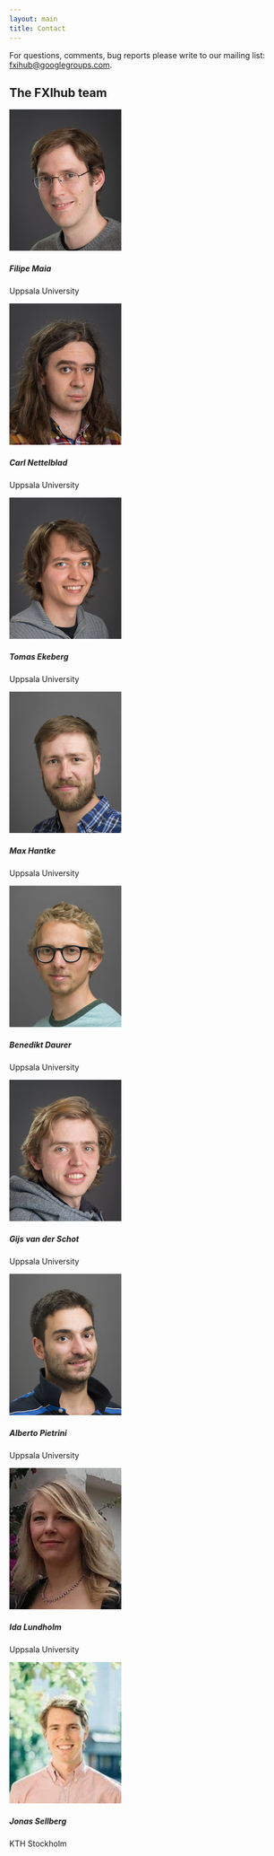 ```yaml
---
layout: main
title: Contact
---
```


For questions, comments, bug reports please write to our mailing list: [fxihub@googlegroups.com](mailto:fxihub@googlegroups.com).

## The FXIhub team
<div class="row">
	<div class="col-xs-6 col-sm-4 col-md-2">
		<div class="thumbnail">
	        <img src="filipe.jpg" alt="filipe">
			<div class="caption">
				<h5><b>Filipe Maia</b></h5>
                <p>Uppsala University</p>
                <!-- <p>Hummingbird, Owl, Hawk</p> -->
			</div>
		</div>
	</div>
    <div class="col-xs-6 col-sm-4 col-md-2">
		<div class="thumbnail">
	        <img src="carl.jpg" alt="carl">
			<div class="caption">
				<h5><b>Carl Nettelblad</b></h5>
                <p>Uppsala University</p>
                <!-- <p>Hummingbird, Owl</p> -->
			</div>
		</div>
	</div>
    <div class="col-xs-6 col-sm-4 col-md-2">
		<div class="thumbnail">
	        <img src="tomas.jpg" alt="tomas">
			<div class="caption">
                <h5>Tomas Ekeberg</h5>
                <p>Uppsala University</p>
			</div>
		</div>
	</div>
    <div class="col-xs-6 col-sm-4 col-md-2">
		<div class="thumbnail">
	        <img src="max.jpg" alt="max">
			<div class="caption">
                <h5>Max Hantke</h5>
                <p>Uppsala University</p>
			</div>
		</div>
	</div>
    <div class="col-xs-6 col-sm-4 col-md-2">
		<div class="thumbnail">
	        <img src="benedikt.jpg" alt="benedikt">
			<div class="caption">
                <h5>Benedikt Daurer</h5>
                <p>Uppsala University</p>
			</div>
		</div>
	</div>
    <div class="col-xs-6 col-sm-4 col-md-2">
		<div class="thumbnail">
	        <img src="gijs.jpg" alt="gijs">
			<div class="caption">
                <h5>Gijs van der Schot</h5>
                <p>Uppsala University</p>
			</div>
		</div>
	</div>
    <div class="col-xs-6 col-sm-4 col-md-2">
		<div class="thumbnail">
	        <img src="alberto.jpg" alt="alberto">
			<div class="caption">
                <h5>Alberto Pietrini</h5>
                <p>Uppsala University</p>
			</div>
		</div>
	</div>
    <div class="col-xs-6 col-sm-4 col-md-2">
		<div class="thumbnail">
	        <img src="ida.jpg" alt="ida">
			<div class="caption">
                <h5>Ida Lundholm</h5>
                <p>Uppsala University</p>
			</div>
		</div>
	</div>
    <div class="col-xs-6 col-sm-4 col-md-2">
		<div class="thumbnail">
            <img src="jonas.jpg" alt="jonas">
            <div class="caption">
                <h5>Jonas Sellberg</h5>
                <p>KTH Stockholm</p>
			</div>
		</div>
	</div>
</div>
